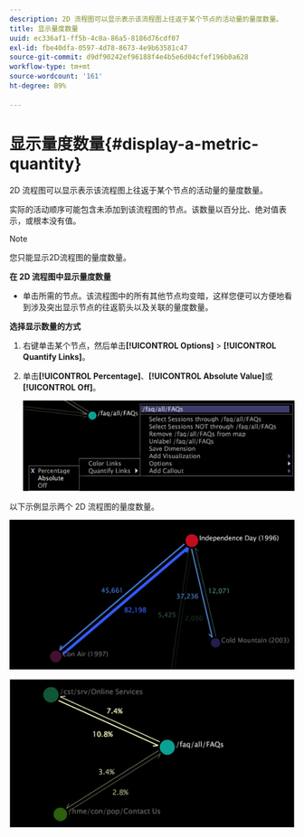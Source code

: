 ```yaml
---
description: 2D 流程图可以显示表示该流程图上往返于某个节点的活动量的量度数量。
title: 显示量度数量
uuid: ec336af1-ff5b-4c0a-86a5-8186d76cdf07
exl-id: fbe40dfa-0597-4d78-8673-4e9b63581c47
source-git-commit: d9df90242ef96188f4e4b5e6d04cfef196b0a628
workflow-type: tm+mt
source-wordcount: '161'
ht-degree: 89%

---
```


# 显示量度数量{#display-a-metric-quantity}

2D 流程图可以显示表示该流程图上往返于某个节点的活动量的量度数量。

实际的活动顺序可能包含未添加到该流程图的节点。该数量以百分比、绝对值表示，或根本没有值。

>[!NOTE]
>
>您只能显示2D流程图的量度数量。

**在 2D 流程图中显示量度数量**

* 单击所需的节点。该流程图中的所有其他节点均变暗，这样您便可以方便地看到涉及突出显示节点的往返箭头以及关联的量度数量。

**选择显示数量的方式**

1. 右键单击某个节点，然后单击&#x200B;**[!UICONTROL Options]** > **[!UICONTROL Quantify Links]**。
1. 单击&#x200B;**[!UICONTROL Percentage]**、**[!UICONTROL Absolute Value]**&#x200B;或&#x200B;**[!UICONTROL Off]**。

   ![](assets/mnu_2DProcessMap_quantifyLinks.png)

以下示例显示两个 2D 流程图的量度数量。

![](assets/vis_2DProcessMap_DisplayMetricQuantities_Movies.png)

![](assets/client-met.png)
